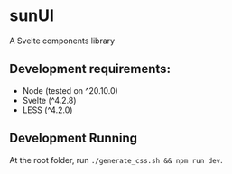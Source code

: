 # sunUI
A Svelte components library

## Development requirements:
- Node (tested on ^20.10.0)
- Svelte (^4.2.8)
- LESS (^4.2.0)

## Development Running 
At the root folder, run `./generate_css.sh && npm run dev`.
